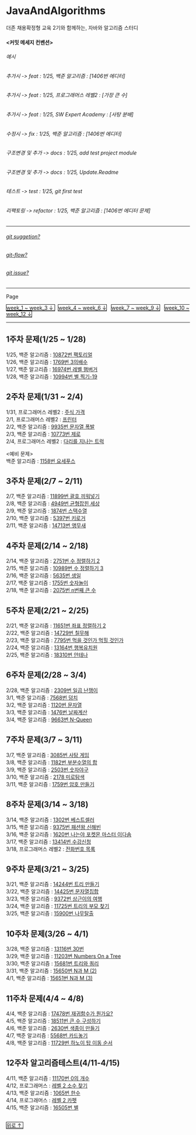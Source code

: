 <a name="top"></a>

# JavaAndAlgorithms
더존 채용확정형 교육 2기와 함께하는, 자바와 알고리즘 스터디 </br>
#### <커밋 메세지 컨벤션>  
###### 예시</br> 
###### 추가시 -> feat : 1/25, 백준 알고리즘 : [1406번 에디터] </br>
###### 추가시 -> feat : 1/25, 프로그래머스 레벨2 : [가장 큰 수] </br>
###### 추가시 -> feat : 1/25, SW Expert Academy : [사탕 분배] </br>
###### 수정시 -> fix : 1/25, 백준 알고리즘 : [1406번 에디터] </br>
###### 구조변경 및 추가 -> docs : 1/25, add test project module  </br>
###### 구조변경 및 추가 -> docs : 1/25, Update.Readme  </br>
###### 테스트 -> test : 1/25, git first test  </br>
###### 리팩토링 -> refactor : 1/25, 백준 알고리즘 : [1406번 에디터 문제] </br>
---
###### [git suggetion?](https://nesoy.github.io/articles/2019-11/Github-suggestion) </br>
###### [git-flow?](https://techblog.woowahan.com/2553/)
###### [git issue?](https://hyeonic.tistory.com/181)

---
<p>Page</p>
<div style="display:inline">
  <a href="#week_1_3" style="border:1px solid black">week_1 ~ week_3 ↓ </a> &nbsp;
  <a href="#week_4_6" style="border:1px solid black">week_4 ~ week_6 ↓</a> &nbsp;
  <a href="#week_7_9" style="border:1px solid black">week_7 ~ week_9 ↓</a> &nbsp;
  <a href="#week_10_12" style="border:1px solid black">week_10 ~ week_12 ↓</a> &nbsp;
</div>

---

<a name="week_1_3"></a>
## 1주차 문제(1/25 ~ 1/28)
1/25, 백준 알고리즘  : [10872번 팩토리얼](https://www.acmicpc.net/problem/10872) </br>
1/26, 백준 알고리즘  : [1769번 3의배수](https://www.acmicpc.net/problem/1769) </br>
1/27, 백준 알고리즘  : [16974번 레벨 햄버거](https://www.acmicpc.net/problem/16974) </br>
1/28, 백준 알고리즘  : [10994번 별 찍기-19](https://www.acmicpc.net/problem/10994) </br>

## 2주차 문제(1/31 ~ 2/4)
1/31, 프로그래머스 레벨2 : [주식 가격](https://programmers.co.kr/learn/courses/30/lessons/42584) </br>
2/1, 프로그래머스 레벨2 : [프린터](https://programmers.co.kr/learn/courses/30/lessons/42587) </br>
2/2, 백준 알고리즘  : [9935번 문자열 폭발](https://www.acmicpc.net/problem/9935) </br>
2/3, 백준 알고리즘  : [10773번 제로](https://www.acmicpc.net/problem/10773) </br>
2/4, 프로그래머스 레벨2 : [다리를 지나는 트럭](https://programmers.co.kr/learn/courses/30/lessons/42583) </br>

<예비 문제></br>
백준 알고리즘  : [1158번 요세푸스](https://www.acmicpc.net/problem/1158) </br>

## 3주차 문제(2/7 ~ 2/11)
2/7, 백준 알고리즘 : [11899번 괄호 끼워넣기](https://www.acmicpc.net/problem/11899) </br>
2/8, 백준 알고리즘 : [4949번 균형잡힌 세상](https://www.acmicpc.net/problem/4949) </br>
2/9, 백준 알고리즘 : [1874번 스택수열](https://www.acmicpc.net/problem/1874) </br>
2/10, 백준 알고리즘 : [5397번 키로거](https://www.acmicpc.net/problem/5397) </br>
2/11, 백준 알고리즘 : [14713번 앵무새](https://www.acmicpc.net/problem/14713) </br>

<a name="week_4_6"></a>
## 4주차 문제(2/14 ~ 2/18)
2/14, 백준 알고리즘 : [2751번 수 정렬하기 2](https://www.acmicpc.net/problem/2751) </br>
2/15, 백준 알고리즘 : [10989번 수 정렬하기 3](https://www.acmicpc.net/problem/10989) </br>
2/16, 백준 알고리즘 : [5635번 생일](https://www.acmicpc.net/problem/5635) </br>
2/17, 백준 알고리즘 : [1755번 숫자놀이](https://www.acmicpc.net/problem/1755) </br>
2/18, 백준 알고리즘 : [2075번 n번째 큰 수](https://www.acmicpc.net/problem/2075) </br>

## 5주차 문제(2/21 ~ 2/25)
2/21, 백준 알고리즘 : [11651번 좌표 정렬하기 2](https://www.acmicpc.net/problem/11651) </br>
2/22, 백준 알고리즘 : [14729번 칠무해](https://www.acmicpc.net/problem/14729) </br>
2/23, 백준 알고리즘 : [7795번 먹을 것인가 먹힐 것인가](https://www.acmicpc.net/problem/7795) </br>
2/24, 백준 알고리즘 : [13164번 행복유치원](https://www.acmicpc.net/problem/13164) </br>
2/25, 백준 알고리즘 : [18310번 안테나](https://www.acmicpc.net/problem/18310) </br>

## 6주차 문제(2/28 ~ 3/4)
2/28, 백준 알고리즘 : [2309번 일곱 난쟁이](https://www.acmicpc.net/problem/2309) </br>
3/1, 백준 알고리즘 : [7568번 덩치](https://www.acmicpc.net/problem/7568) </br>
3/2, 백준 알고리즘 : [1120번 문자열](https://www.acmicpc.net/problem/1120) </br>
3/3, 백준 알고리즘 : [1476번 날짜계산](https://www.acmicpc.net/problem/1476) </br>
3/4, 백준 알고리즘 : [9663번 N-Queen](https://www.acmicpc.net/problem/9663) </br>

<a name="week_7_9"></a>
## 7주차 문제(3/7 ~ 3/11)
3/7, 백준 알고리즘 : [3085번 사탕 게임](https://www.acmicpc.net/problem/3085) </br>
3/8, 백준 알고리즘 : [1182번 부분수열의 합](https://www.acmicpc.net/problem/1182) </br>
3/9, 백준 알고리즘 : [2503번 숫자야구](https://www.acmicpc.net/problem/2503) </br>
3/10, 백준 알고리즘 : [2178 미로탐색](https://www.acmicpc.net/problem/2178) </br>
3/11, 백준 알고리즘 : [1759번 암호 만들기](https://www.acmicpc.net/problem/1759) </br>

## 8주차 문제(3/14 ~ 3/18)
3/14, 백준 알고리즘 : [1302번 베스트셀러](https://www.acmicpc.net/problem/1302) </br>
3/15, 백준 알고리즘 : [9375번 패션왕 신해빈](https://www.acmicpc.net/problem/9375) </br>
3/16, 백준 알고리즘 : [1620번 나는야 포켓몬 마스터 이다솜](https://www.acmicpc.net/problem/1620) </br>
3/17, 백준 알고리즘 : [13414번 수강신청](https://www.acmicpc.net/problem/13414) </br>
3/18, 프로그래머스 레벨2 : [전화번호 목록](https://programmers.co.kr/learn/courses/30/lessons/42577) </br>

## 9주차 문제(3/21 ~ 3/25)
3/21, 백준 알고리즘 : [14244번 트리 만들기](https://www.acmicpc.net/problem/14244)</br>
3/22, 백준 알고리즘 : [14425번 문자열집합](https://www.acmicpc.net/problem/14425)</br>
3/23, 백준 알고리즘 : [9372번 상근이의 여행](https://www.acmicpc.net/problem/9372)</br>
3/24, 백준 알고리즘 : [11725번 트리의 부모 찾기](https://www.acmicpc.net/problem/11725)</br>
3/25, 백준 알고리즘 : [15900번 나무탈출](https://www.acmicpc.net/problem/15900)</br>

## 10주차 문제(3/26 ~ 4/1)
3/28, 백준 알고리즘 : [13116번 30번](https://www.acmicpc.net/problem/13116)</br>
3/29, 백준 알고리즘 : [11203번 Numbers On a Tree](https://www.acmicpc.net/problem/11203)</br>
3/30, 백준 알고리즘 : [15681번 트리와 쿼리](https://www.acmicpc.net/problem/15681)</br>
3/31, 백준 알고리즘 : [15650번 N과 M (2)](https://www.acmicpc.net/problem/15650)</br>
4/1, 백준 알고리즘 : [15651번 N과 M (3)](https://www.acmicpc.net/problem/15651)</br>

## 11주차 문제(4/4 ~ 4/8)
4/4, 백준 알고리즘 : [17478번 재귀함수가 뭔가요?](https://www.acmicpc.net/problem/17478)</br>
4/5, 백준 알고리즘 : [18511번 큰 수 구성하기](https://www.acmicpc.net/problem/18511)</br>
4/6, 백준 알고리즘 : [2630번 색종이 만들기](https://www.acmicpc.net/problem/2630)</br>
4/7, 백준 알고리즘 : [5568번 카드놓기](https://www.acmicpc.net/problem/5568)</br>
4/8, 백준 알고리즘 : [11729번 하노이 탑 이동 순서](https://www.acmicpc.net/problem/11729)</br>

## 12주차 알고리즘테스트(4/11-4/15)
4/11, 백준 알고리즘 : [11170번 0의 개수](https://www.acmicpc.net/problem/11170)</br> 
4/12, 프로그래머스 : [레벨 2 소수 찾기](https://programmers.co.kr/learn/courses/30/lessons/42839)</br>
4/13, 백준 알고리즘 : [1065번 한수](https://www.acmicpc.net/problem/1065)</br>
4/14, 프로그래머스 : [레벨 2 카펫](https://programmers.co.kr/learn/courses/30/lessons/42842)</br>
4/15, 백준 알고리즘 : [16505번 별](https://www.acmicpc.net/problem/16505)</br>

<a name="week_10_12"></a>
---
<a href="#top" style="border:1px solid black">위로 ↑ </a> &nbsp;
